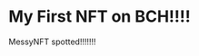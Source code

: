 # My First NFT on BCH!!!!
MessyNFT spotted!!!!!!!
                                                                                                             